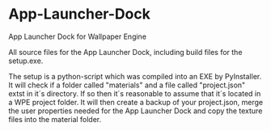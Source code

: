 # App-Launcher-Dock
App Launcher Dock for Wallpaper Engine

All source files for the App Launcher Dock, including build files for the setup.exe.

The setup is a python-script which was compiled into an EXE by PyInstaller. 
It will check if a folder called "materials" and a file called "project.json" extst in it´s directory. If so then it´s reasonable to assume that it´s located in a WPE project folder.
It will then create a backup of your project.json, merge the user properties needed for the App Launcher Dock and copy the texture files into the material folder.
